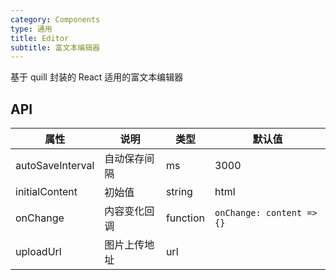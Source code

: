 ```yaml
---
category: Components
type: 通用
title: Editor
subtitle: 富文本编辑器
---
```


基于 quill 封装的 React 适用的富文本编辑器

## API

| 属性             | 说明         | 类型     | 默认值                    |
| ---------------- | ------------ | -------- | ------------------------- |
| autoSaveInterval | 自动保存间隔 | ms       | 3000                      |
| initialContent   | 初始值       | string   | html                      |
| onChange         | 内容变化回调 | function | `onChange: content => {}` |
| uploadUrl        | 图片上传地址 | url      |                           |
